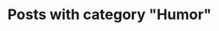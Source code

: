 ---
layout: categorypage
title: Posts with category "Humor"
tag: Humor
slug: humor
categories: [Humor]
permalink: /progress/category/humor
robots: noindex
---